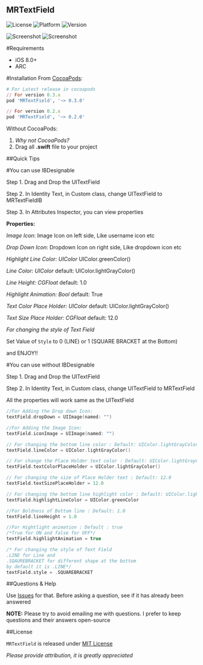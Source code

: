 ## MRTextField

![License](https://img.shields.io/cocoapods/l/MRTextField.svg) 
![Platform](https://img.shields.io/cocoapods/p/MRTextField.svg)
![Version](https://img.shields.io/cocoapods/v/MRTextField.svg)

![Screenshot](https://github.com/mrazam110/MRTextField/blob/master/screenshots/screenshot04.png)
![Screenshot](https://github.com/mrazam110/MRTextField/blob/master/screenshots/screenshot03.png)

#Requirements
* iOS 8.0+
* ARC

#Installation
From [CocoaPods](https://www.cocoapods.org/):

````ruby
# For Latest release in cocoapods
// For version 0.3.x
pod 'MRTextField', '~> 0.3.0'

// For version 0.2.x
pod 'MRTextField', '~> 0.2.0'
````

Without CocoaPods:

1. *Why not CocoaPods?*
2. Drag all **.swift** file to your project

##Quick Tips

#You can use IBDesignable

Step 1. Drag and Drop the UITextField

Step 2. In Identity Text, in Custom class, change UITextField to MRTextFieldIB

Step 3. In Attributes Inspector, you can view properties

**Properties:**

*Image Icon*: Image Icon on left side, Like username icon etc

*Drop Down Icon*: Dropdown Icon on right side, Like dropdown icon etc

*Highlight Line Color: UIColor* UIColor.greenColor()

*Line Color: UIColor* default: UIColor.lightGrayColor()

*Line Height: CGFloat* default: 1.0

*Highlight Animation: Bool* default: True

*Text Color Place Holder: UIColor* default: UIColor.lightGrayColor()

*Text Size Place Holder: CGFloat* default: 12.0

*For changing the style of Text Field*

Set Value of `Style` to 0 (LINE) or 1 (SQUARE BRACKET at the Bottom)

and ENJOY!!

#You can use without IBDesignable

Step 1. Drag and Drop the UITextField

Step 2. In Identity Text, in Custom class, change UITextField to MRTextField

All the properties will work same as the UITextField
````swift
//For Adding the Drop down Icon:
textField.dropDown = UIImage(named: "")

//For Adding the Image Icon:
textField.iconImage = UIImage(named: "")

// For changing the bottom line color : Default: UIColor.lightGrayColor()
textField.lineColor = UIColor.lightGrayColor()

// For change the Place Holder text color : Default: UIColor.lightGrayColor()
textField.textColorPlaceHolder = UIColor.lightGrayColor()

// For changing the size of Place Holder text : Default: 12.0
textField.textSizePlaceHolder = 12.0

// For changing the bottom line highlight color : Default: UIColor.lightGrayColor()
textField.highlightLineColor = UIColor.greenColor

//For Boldness of Bottom line : Default: 1.0
textField.lineHeight = 1.0

//For Hightlight animation : Default : true
/*True for ON and false for OFF*/
textField.highlightAnimation = true

/* For changing the style of Text Field
.LINE for Line and
.SQAUREBRACKET for different shape at the bottom
by default it is .LINE*/
textField.style = .SQUAREBRACKET
````

##Questions & Help

Use [Issues](https://github.com/mrazam110/MRTextField/issues) for that. Before asking a question, see if it has already been answered

**NOTE:** Please try to avoid emailing me with questions. I prefer to keep questions and their answers open-source

##License

`MRTextField` is released under [MIT License](https://github.com/mrazam110/MRTextField/blob/master/LICENSE)

*Please provide attribution, it is greatly appreciated*
